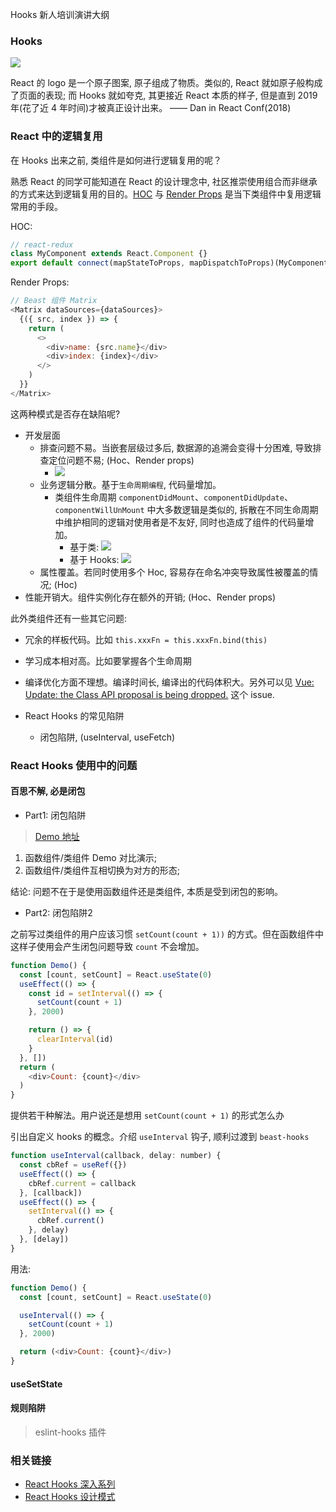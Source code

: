 Hooks 新人培训演讲大纲

### Hooks

![](http://with.muyunyun.cn/ddbdcec2fc39ba350fc74647f4fad6f5.jpg-300)

React 的 logo 是一个原子图案, 原子组成了物质。类似的, React 就如原子般构成了页面的表现; 而 Hooks 就如夸克, 其更接近 React 本质的样子, 但是直到 2019 年(花了近 4 年时间)才被真正设计出来。 —— Dan in React Conf(2018)

### React 中的逻辑复用

在 Hooks 出来之前, 类组件是如何进行逻辑复用的呢？

熟悉 React 的同学可能知道在 React 的设计理念中, 社区推崇使用组合而非继承的方式来达到逻辑复用的目的。[HOC](https://github.com/MuYunyun/blog/blob/master/React/从0到1实现React/8.HOC探索.md) 与 [Render Props](https://github.com/MuYunyun/blog/blob/master/React/从0到1实现React/16.RenderProps.md) 是当下类组件中复用逻辑常用的手段。

HOC:

```js
// react-redux
class MyComponent extends React.Component {}
export default connect(mapStateToProps, mapDispatchToProps)(MyComponent)
```

Render Props:

```js
// Beast 组件 Matrix
<Matrix dataSources={dataSources}>
  {({ src, index }) => {
    return (
      <>
        <div>name: {src.name}</div>
        <div>index: {index}</div>
      </>
    )
  }}
</Matrix>
```

这两种模式是否存在缺陷呢?

* 开发层面
  * 排查问题不易。当嵌套层级过多后, 数据源的追溯会变得十分困难, 导致排查定位问题不易; (Hoc、Render props)
    * ![](http://with.muyunyun.cn/b9147e8bd39e7badccc3190fb473755f.jpg)
  * 业务逻辑分散。基于`生命周期编程`, 代码量增加。
    * 类组件生命周期 `componentDidMount`、`componentDidUpdate`、`componentWillUnMount` 中大多数逻辑是类似的, 拆散在不同生命周期中维护相同的逻辑对使用者是不友好, 同时也造成了组件的代码量增加。
      * 基于类: ![](http://with.muyunyun.cn/0c94989b2eced65c368ff2389464fd0a.jpg-400)
      * 基于 Hooks: ![](http://with.muyunyun.cn/d21d7974dbec9a49603e2211b354496c.jpg-400)
  * 属性覆盖。若同时使用多个 Hoc, 容易存在命名冲突导致属性被覆盖的情况; (Hoc)
* 性能开销大。组件实例化存在额外的开销; (Hoc、Render props)

此外类组件还有一些其它问题:

* 冗余的样板代码。比如 `this.xxxFn = this.xxxFn.bind(this)`
* 学习成本相对高。比如要掌握各个生命周期
* 编译优化方面不理想。编译时间长, 编译出的代码体积大。另外可以见 [Vue: Update: the Class API proposal is being dropped.](https://github.com/vuejs/rfcs/pull/17#issuecomment-494242121) 这个 issue.

* React Hooks 的常见陷阱
  * 闭包陷阱, (useInterval, useFetch)

### React Hooks 使用中的问题

#### 百思不解, 必是闭包

* Part1: 闭包陷阱

> [Demo 地址](https://codesandbox.io/s/22y21468r)

1. 函数组件/类组件 Demo 对比演示;
2. 函数组件/类组件互相切换为对方的形态;

结论: 问题不在于是使用函数组件还是类组件, 本质是受到闭包的影响。

* Part2: 闭包陷阱2

之前写过类组件的用户应该习惯 `setCount(count + 1))` 的方式。但在函数组件中这样子使用会产生闭包问题导致 `count` 不会增加。

```js
function Demo() {
  const [count, setCount] = React.useState(0)
  useEffect(() => {
    const id = setInterval(() => {
      setCount(count + 1)
    }, 2000)

    return () => {
      clearInterval(id)
    }
  }, [])
  return (
    <div>Count: {count}</div>
  )
}
```

提供若干种解法。用户说还是想用 `setCount(count + 1)` 的形式怎么办

引出自定义 hooks 的概念。介绍 `useInterval` 钩子, 顺利过渡到 `beast-hooks`

```js
function useInterval(callback, delay: number) {
  const cbRef = useRef({})
  useEffect(() => {
    cbRef.current = callback
  }, [callback])
  useEffect(() => {
    setInterval(() => {
      cbRef.current()
    }, delay)
  }, [delay])
}
```

用法:

```js
function Demo() {
  const [count, setCount] = React.useState(0)

  useInterval(() => {
    setCount(count + 1)
  }, 2000)

  return (<div>Count: {count}</div>)
}
```

#### useSetState

#### 规则陷阱

> eslint-hooks 插件

### 相关链接

* [React Hooks 深入系列](https://github.com/MuYunyun/blog/blob/master/React/React_Hooks深入系列.md)
* [React Hooks 设计模式](https://github.com/MuYunyun/blog/blob/master/React/React_Hooks设计模式.md)